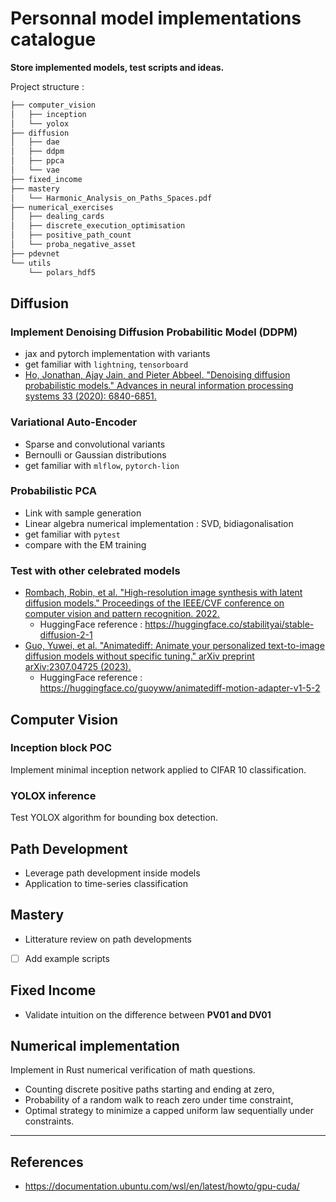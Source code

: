 # Personnal model implementations catalogue

**Store implemented models, test scripts and ideas.**

Project structure :

```bash
├── computer_vision
│   ├── inception
│   └── yolox
├── diffusion
│   ├── dae
│   ├── ddpm
│   ├── ppca
│   └── vae
├── fixed_income
├── mastery
│   └── Harmonic_Analysis_on_Paths_Spaces.pdf
├── numerical_exercises
│   ├── dealing_cards
│   ├── discrete_execution_optimisation
│   ├── positive_path_count
│   └── proba_negative_asset
├── pdevnet
└── utils
    └── polars_hdf5
```

## Diffusion

### Implement Denoising Diffusion Probabilitic Model (DDPM)
- jax and pytorch implementation with variants
- get familiar with `lightning`, `tensorboard`
- [Ho, Jonathan, Ajay Jain, and Pieter Abbeel. "Denoising diffusion probabilistic models." Advances in neural information processing systems 33 (2020): 6840-6851.](https://proceedings.neurips.cc/paper/2020/file/4c5bcfec8584af0d967f1ab10179ca4b-Paper.pdf)

### Variational Auto-Encoder
- Sparse and convolutional variants
- Bernoulli or Gaussian distributions
- get familiar with `mlflow`, `pytorch-lion`

### Probabilistic PCA
- Link with sample generation
- Linear algebra numerical implementation : SVD, bidiagonalisation
- get familiar with `pytest`
- compare with the EM training

### Test with other celebrated models
- [Rombach, Robin, et al. "High-resolution image synthesis with latent diffusion models." Proceedings of the IEEE/CVF conference on computer vision and pattern recognition. 2022.](https://openaccess.thecvf.com/content/CVPR2022/papers/Rombach_High-Resolution_Image_Synthesis_With_Latent_Diffusion_Models_CVPR_2022_paper.pdf)
    - HuggingFace reference : https://huggingface.co/stabilityai/stable-diffusion-2-1
- [Guo, Yuwei, et al. "Animatediff: Animate your personalized text-to-image diffusion models without specific tuning." arXiv preprint arXiv:2307.04725 (2023).](https://arxiv.org/pdf/2307.04725) 
    - HuggingFace reference : https://huggingface.co/guoyww/animatediff-motion-adapter-v1-5-2

## Computer Vision

### Inception block POC
Implement minimal inception network applied to CIFAR 10 classification.

### YOLOX inference
Test YOLOX algorithm for bounding box detection.

## Path Development
- Leverage path development inside models
- Application to time-series classification

## Mastery
- Litterature review on path developments 

- [ ] Add example scripts

## Fixed Income 
- Validate intuition on the difference between **PV01 and DV01** 

## Numerical implementation
Implement in Rust numerical verification of math questions.

- Counting discrete positive paths starting and ending at zero,
- Probability of a random walk to reach zero under time constraint,
- Optimal strategy to minimize a capped uniform law sequentially under constraints.

*** 

## References 
- https://documentation.ubuntu.com/wsl/en/latest/howto/gpu-cuda/

